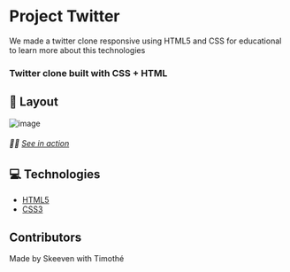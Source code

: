 # Project Twitter
We made a twitter clone responsive using HTML5 and CSS for educational to learn more about this technologies

### Twitter clone built with CSS + HTML
## 🎴 Layout
![image](https://user-images.githubusercontent.com/91453728/142171233-0327832c-a3ea-4b91-8ebd-9a02ab643e36.png)

###### 🚀🔥 [See in action](https://github.com/skeeven1/Project-Twitter)

## 💻 Technologies
- [HTML5](https://www.w3schools.com/html/)
- [CSS3](https://www.w3schools.com/css/)

## Contributors
Made by Skeeven with Timothé  

